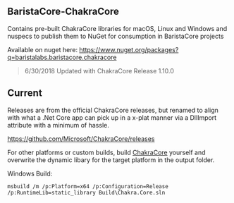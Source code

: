 BaristaCore-ChakraCore
-----

Contains pre-built ChakraCore libraries for macOS, Linux and Windows and nuspecs to publish them to NuGet for consumption in BaristaCore projects

Available on nuget here:
https://www.nuget.org/packages?q=baristalabs.baristacore.chakracore

> 6/30/2018 Updated with ChakraCore Release 1.10.0

Current
-----
Releases are from the official ChakraCore releases, but renamed to align with what a .Net Core app can pick up in a x-plat manner via a DllImport attribute with a minimum of hassle.

https://github.com/Microsoft/ChakraCore/releases


For other platforms or custom builds, build [ChakraCore](https://github.com/microsoft/chakracore/) yourself and overwrite the dynamic libary for the target platform in the output folder.

Windows Build:

```
msbuild /m /p:Platform=x64 /p:Configuration=Release /p:RuntimeLib=static_library Build\Chakra.Core.sln
```
